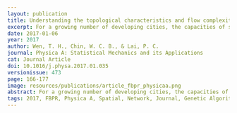 ```yaml
---
layout: publication
title: Understanding the topological characteristics and flow complexity of urban traffic congestion
excerpt: For a growing number of developing cities, the capacities of streets cannot meet the rapidly growing demand of cars, causing traffic congestion. Understanding the spatial–temporal process of traffic flow and detecting traffic congestion are important issues associated with developing sustainable urban policies to resolve congestion. Therefore, the objective of this study is to propose a flow-based ranking algorithm for investigating traffic demands in terms of the attractiveness of street segments and flow complexity of the street network based on turning probability.
date: 2017-01-06
year: 2017
author: Wen, T. H., Chin, W. C. B., & Lai, P. C.
journal: Physica A: Statistical Mechanics and its Applications
cat: Journal Article
doi: 10.1016/j.physa.2017.01.035
versionissue: 473
page: 166-177
image: resources/publications/article_fbpr_physicaa.png
abstract: For a growing number of developing cities, the capacities of streets cannot meet the rapidly growing demand of cars, causing traffic congestion. Understanding the spatial–temporal process of traffic flow and detecting traffic congestion are important issues associated with developing sustainable urban policies to resolve congestion. Therefore, the objective of this study is to propose a flow-based ranking algorithm for investigating traffic demands in terms of the attractiveness of street segments and flow complexity of the street network based on turning probability. Our results show that, by analyzing the topological characteristics of streets and volume data for a small fraction of street segments in Taipei City, the most congested segments of the city were identified successfully. The identified congested segments are significantly close to the potential congestion zones, including the officially announced most congested streets, the segments with slow moving speeds at rush hours, and the areas near significant landmarks. The identified congested segments also captured congestion-prone areas concentrated in the business districts and industrial areas of the city. Identifying the topological characteristics and flow complexity of traffic congestion provides network topological insights for sustainable urban planning, and these characteristics can be used to further understand congestion propagation.
tags: 2017, FBPR, Physica A, Spatial, Network, Journal, Genetic Algorithm
---
```

